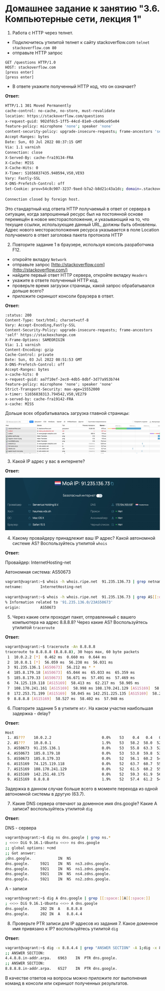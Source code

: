 # Домашнее задание к занятию "3.6. Компьютерные сети, лекция 1"

1. Работа c HTTP через телнет.

- Подключитесь утилитой телнет к сайту stackoverflow.com `telnet stackoverflow.com 80`
- отправьте HTTP запрос

```
GET /questions HTTP/1.0
HOST: stackoverflow.com
[press enter]
[press enter]
```

- В ответе укажите полученный HTTP код, что он означает?

**Ответ:**

```bash
HTTP/1.1 301 Moved Permanently
cache-control: no-cache, no-store, must-revalidate
location: https://stackoverflow.com/questions
x-request-guid: 902dfdc5-1ff5-44cd-81e0-c6a96ce95e04
feature-policy: microphone 'none'; speaker 'none'
content-security-policy: upgrade-insecure-requests; frame-ancestors 'self' https://stackexchange.com
Accept-Ranges: bytes
Date: Sun, 03 Jul 2022 08:37:15 GMT
Via: 1.1 varnish
Connection: close
X-Served-By: cache-fra19134-FRA
X-Cache: MISS
X-Cache-Hits: 0
X-Timer: S1656837435.940594,VS0,VE93
Vary: Fastly-SSL
X-DNS-Prefetch-Control: off
Set-Cookie: prov=54c8c907-3237-9aed-b7a2-b8d21c43a1dc; domain=.stackoverflow.com; expires=Fri, 01-Jan-2055 00:00:00 GMT; path=/; HttpOnly

Connection closed by foreign host.

```

Это стандартный код ответа HTTP  получаемый в ответ от сервера в ситуации, когда запрошенный ресурс был на постоянной основе перемещён в новое месторасположение, и указывающий на то, что текущие ссылки, использующие данный URL, должны быть обновлены. Адрес нового месторасположения ресурса указывается в поле Location получаемого в ответ заголовка пакета протокола HTTP

2. Повторите задание 1 в браузере, используя консоль разработчика F12.

- откройте вкладку `Network`
- отправьте запрос [http://stackoverflow.com](http://stackoverflow.com/)
- найдите первый ответ HTTP сервера, откройте вкладку `Headers`
- укажите в ответе полученный HTTP код.
- проверьте время загрузки страницы, какой запрос обрабатывался дольше всего?
- приложите скриншот консоли браузера в ответ.

**Ответ:**

```
:status: 200
Content-Type: text/html; charset=utf-8
Vary: Accept-Encoding,Fastly-SSL
Content-Security-Policy: upgrade-insecure-requests; frame-ancestors 'self' https://stackexchange.com
X-Frame-Options: SAMEORIGIN
Via: 1.1 varnish
Content-Encoding: gzip
Cache-Control: private
Date: Sun, 03 Jul 2022 08:51:53 GMT
X-DNS-Prefetch-Control: off
Accept-Ranges: bytes
x-cache-hits: 0
x-request-guid: aa7f10ef-2ec0-4db5-8dbf-3d77a953b744
feature-policy: microphone 'none'; speaker 'none'
Strict-Transport-Security: max-age=15552000
x-timer: S1656838313.794542,VS0,VE279
x-served-by: cache-fra19142-FRA
x-cache: MISS
```

Дольше всех обрабатывалась загрузка главной страницы:

![36-1](img/36-1.jpg)

3. Какой IP адрес у вас в интернете?

**Ответ:**

![36-2](img/36-2.jpg)

4. Какому провайдеру принадлежит ваш IP адрес? Какой автономной системе AS? Воспользуйтесь утилитой `whois`

**Ответ:**

Провайдер: InternetHosting-net

Автономная система: AS50673

```bash
vagrant@vagrant:~$ whois -h whois.ripe.net  91.235.136.73 | grep netname
netname:        InternetHosting-net

vagrant@vagrant:~$ whois -h whois.ripe.net  91.235.136.73 | grep AS[[:digit:]]
% Information related to '91.235.136.0/23AS50673'
origin:         AS50673

```

5. Через какие сети проходит пакет, отправленный с вашего компьютера на адрес 8.8.8.8? Через какие AS? Воспользуйтесь утилитой `traceroute`

**Ответ:**

```bash
vagrant@vagrant:~$ traceroute -An 8.8.8.8
traceroute to 8.8.8.8 (8.8.8.8), 30 hops max, 60 byte packets
 1  10.0.2.2 [*]  0.462 ms  0.660 ms  0.644 ms
 2  10.8.0.1 [*]  56.059 ms  56.238 ms  56.031 ms
 3  91.235.136.1 [AS50673]  56.212 ms * *
 4  185.8.179.18 [AS50673]  65.044 ms  65.033 ms  65.359 ms
 5  185.8.179.33 [AS50673]  56.671 ms  57.491 ms  57.469 ms
 6  74.125.119.118 [AS15169]  58.413 ms  62.217 ms  58.905 ms
 7  108.170.241.161 [AS15169]  58.998 ms 108.170.241.129 [AS15169]  58.395 ms 108.170.241.161 [AS15169]  59.037 ms
 8  172.253.71.199 [AS15169]  58.045 ms 142.251.225.135 [AS15169]  58.257 ms 209.85.250.123 [AS15169]  57.584 ms
 9  8.8.8.8 [AS15169]  58.527 ms  58.402 ms  57.948 ms

```



6. Повторите задание 5 в утилите `mtr`. На каком участке наибольшая задержка - delay?

**Ответ:**

```bash
Host                                                                                                                                  																						Loss%   Snt   Last   Avg  Best  Wrst StDev
 1. AS???    10.0.2.2                       0.0%    53    0.4   0.4   0.2   1.4   0.2
 2. AS???    10.8.0.1                       1.9%    53   58.2  58.0  52.4 115.6   8.8
 3. AS50673  91.235.136.1                   0.0%    53   55.8  63.3  52.5 211.3  21.4
 4. AS50673  185.8.179.18                   0.0%    53   53.8  59.8  53.7  69.3   3.4
 5. AS50673  185.8.179.33                   0.0%    52   56.1  60.2  54.3  72.3   3.7
 6. AS15169  74.125.119.118                 0.0%    52   63.7  60.7  55.2  72.3   3.7
 7. AS15169  108.170.241.129                0.0%    52   61.5  60.2  55.6  70.1   3.6
 8. AS15169  142.251.48.175                 0.0%    52   59.3  61.9  56.3  68.5   2.9
 9. AS15169  8.8.8.8                        1.9%    52   57.4  61.2  54.9  68.1   2.9

```

Задержка в данном случае больше всего в моменте перехода из одной автономной системы в другую (63.7). 

7. Какие DNS сервера отвечают за доменное имя dns.google? Какие A записи? воспользуйтесь утилитой `dig`

**Ответ:**

DNS - сервера

```bash
vagrant@vagrant:~$ dig ns dns.google | grep ns.*
; <<>> DiG 9.16.1-Ubuntu <<>> ns dns.google
;; global options: +cmd
;; Got answer:
;dns.google.			IN	NS
dns.google.		5921	IN	NS	ns3.zdns.google.
dns.google.		5921	IN	NS	ns1.zdns.google.
dns.google.		5921	IN	NS	ns4.zdns.google.
dns.google.		5921	IN	NS	ns2.zdns.google.
```

A - записи

```bash
vagrant@vagrant:~$ dig A dns.google | grep [[:space:]]A[[:space:]]
; <<>> DiG 9.16.1-Ubuntu <<>> A dns.google
dns.google.		202	IN	A	8.8.8.8
dns.google.		202	IN	A	8.8.4.4
```

8. Проверьте PTR записи для IP адресов из задания 7. Какое доменное имя привязано к IP? воспользуйтесь утилитой `dig`

**Ответ:**

```bash
vagrant@vagrant:~$ dig -x 8.8.4.4 | grep "ANSWER SECTION" -A 1;dig -x 8.8.8.8 | grep "ANSWER SECTION" -A 1
;; ANSWER SECTION:
4.4.8.8.in-addr.arpa.	6963	IN	PTR	dns.google.
;; ANSWER SECTION:
8.8.8.8.in-addr.arpa.	6527	IN	PTR	dns.google.

```



В качестве ответов на вопросы можно приложите лог выполнения команд в консоли или скриншот полученных результатов.
